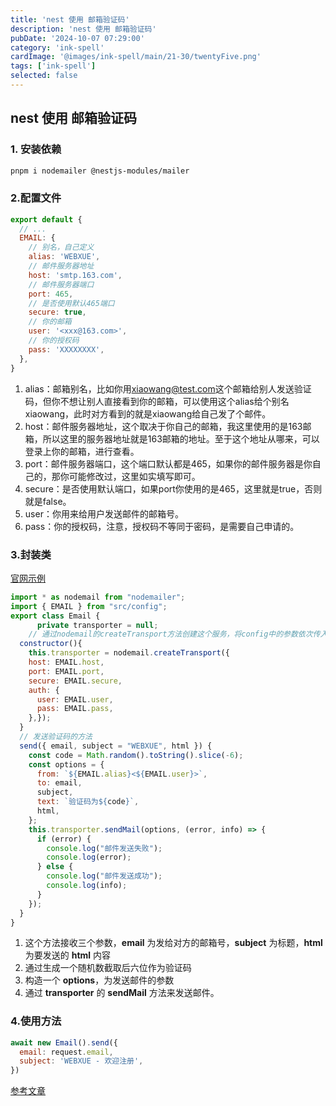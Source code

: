```yaml
---
title: 'nest 使用 邮箱验证码'
description: 'nest 使用 邮箱验证码'
pubDate: '2024-10-07 07:29:00'
category: 'ink-spell'
cardImage: '@images/ink-spell/main/21-30/twentyFive.png'
tags: ['ink-spell']
selected: false
---
```


## nest 使用 邮箱验证码

### 1. 安装依赖

```bash
pnpm i nodemailer @nestjs-modules/mailer
```

### 2.配置文件

```js
export default {
  // ...
  EMAIL: {
    // 别名，自己定义
    alias: 'WEBXUE',
    // 邮件服务器地址
    host: 'smtp.163.com',
    // 邮件服务器端口
    port: 465,
    // 是否使用默认465端口
    secure: true,
    // 你的邮箱
    user: '<xxx@163.com>',
    // 你的授权码
    pass: 'XXXXXXXX',
  },
}
```

1. alias：邮箱别名，比如你用<xiaowang@test.com>这个邮箱给别人发送验证码，但你不想让别人直接看到你的邮箱，可以使用这个alias给个别名xiaowang，此时对方看到的就是xiaowang给自己发了个邮件。
2. host：邮件服务器地址，这个取决于你自己的邮箱，我这里使用的是163邮箱，所以这里的服务器地址就是163邮箱的地址。至于这个地址从哪来，可以登录上你的邮箱，进行查看。
3. port：邮件服务器端口，这个端口默认都是465，如果你的邮件服务器是你自己的，那你可能修改过，这里如实填写即可。
4. secure：是否使用默认端口，如果port你使用的是465，这里就是true，否则就是false。
5. user：你用来给用户发送邮件的邮箱号。
6. pass：你的授权码，注意，授权码不等同于密码，是需要自己申请的。

### 3.封装类

[官网示例](https://nodemailer.com/about/)

```js
import * as nodemail from "nodemailer";
import { EMAIL } from "src/config";
export class Email {
      private transporter = null;
    // 通过nodemail的createTransport方法创建这个服务，将config中的参数依次传入
  constructor(){
    this.transporter = nodemail.createTransport({
    host: EMAIL.host,
    port: EMAIL.port,
    secure: EMAIL.secure,
    auth: {
      user: EMAIL.user,
      pass: EMAIL.pass,
    },});
  }
  // 发送验证码的方法
  send({ email, subject = "WEBXUE", html }) {
    const code = Math.random().toString().slice(-6);
    const options = {
      from: `${EMAIL.alias}<${EMAIL.user}>`,
      to: email,
      subject,
      text: `验证码为${code}`,
      html,
    };
    this.transporter.sendMail(options, (error, info) => {
      if (error) {
        console.log("邮件发送失败");
        console.log(error);
      } else {
        console.log("邮件发送成功");
        console.log(info);
      }
    });
  }
}
```

1. 这个方法接收三个参数，**email** 为发给对方的邮箱号，**subject** 为标题，**html** 为要发送的 **html** 内容
2. 通过生成一个随机数截取后六位作为验证码
3. 构造一个 **options**，为发送邮件的参数
4. 通过 **transporter** 的 **sendMail** 方法来发送邮件。

### 4.使用方法

```js
await new Email().send({
  email: request.email,
  subject: 'WEBXUE - 欢迎注册',
})
```

[参考文章](https://juejin.cn/post/7220725356457164859)
